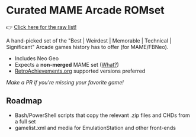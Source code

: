 # Curated MAME Arcade ROMset

👉 [Click here for the raw list!](ROMSET)

A hand-picked set of the "Best | Weirdest | Memorable | Technical | Significant" Arcade games history has to offer (for MAME/FBNeo).

- Includes Neo Geo
- Expects a **non-merged** MAME set ([What?](https://wiki.romvault.com/doku.php?id=merge_types))
- [RetroAchievements.org](https://retroachievements.org/) supported versions preferred

_Make a PR if you're missing your favorite game!_

## Roadmap
- Bash/PowerShell scripts that copy the relevant .zip files and CHDs from a full set
- gamelist.xml and media for EmulationStation and other front-ends
